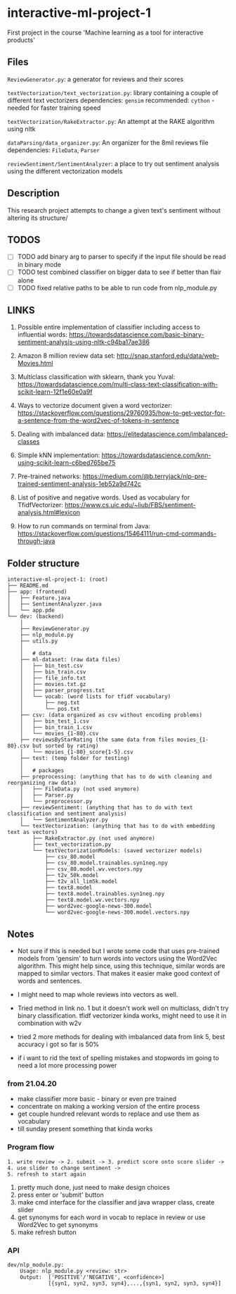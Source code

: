 # interactive-ml-project-1
First project in the course 'Machine learning as a tool for interactive products'

Files
-----

`ReviewGenerator.py`: a generator for reviews and their scores

`textVectorization/text_vectorization.py`: library containing a couple of different text vectorizers
    dependencies: `gensim`
    recommended: `cython` - needed for faster training speed

`textVectorization/RakeExtractor.py`: An attempt at the RAKE algorithm using nltk

`dataParsing/data_organizer.py`: An organizer for the 8mil reviews file
    dependencies: `FileData`, `Parser`

`reviewSentiment/SentimentAnalyzer`: a place to try out sentiment analysis using the different vectorization
                                     models

Description
-----------

This research project attempts to change a given text's sentiment without altering its structure/

TODOS
-----

* [ ] TODO add binary arg to parser to specify if the input file should be read in binary mode
* [ ] TODO test combined classifier on bigger data to see if better than flair alone
* [ ] TODO fixed relative paths to be able to run code from nlp_module.py

LINKS
-----

1. Possible entire implementation of classifier including access to influential words:
https://towardsdatascience.com/basic-binary-sentiment-analysis-using-nltk-c94ba17ae386

2. Amazon 8 million review data set:
http://snap.stanford.edu/data/web-Movies.html

3. Multiclass classification with sklearn, thank you Yuval:
https://towardsdatascience.com/multi-class-text-classification-with-scikit-learn-12f1e60e0a9f

4. Ways to vectorize document given a word vectorizer:
https://stackoverflow.com/questions/29760935/how-to-get-vector-for-a-sentence-from-the-word2vec-of-tokens-in-sentence

5. Dealing with imbalanced data:
https://elitedatascience.com/imbalanced-classes

6. Simple kNN implementation:
https://towardsdatascience.com/knn-using-scikit-learn-c6bed765be75

7. Pre-trained networks:
https://medium.com/@b.terryjack/nlp-pre-trained-sentiment-analysis-1eb52a9d742c

8. List of positive and negative words. Used as vocabulary for TfidfVectorizer:
https://www.cs.uic.edu/~liub/FBS/sentiment-analysis.html#lexicon

9. How to run commands on terminal from Java:
https://stackoverflow.com/questions/15464111/run-cmd-commands-through-java

Folder structure
----------------

```
interactive-ml-project-1: (root)
├── README.md
├── app: (frontend)
│   ├── Feature.java
│   ├── SentimentAnalyzer.java
│   └── app.pde
└── dev: (backend)
    │
    ├── ReviewGenerator.py
    ├── nlp_module.py
    ├── utils.py
    │
    │   # data
    ├── ml-dataset: (raw data files)
    │   ├── bin_test.csv
    │   ├── bin_train.csv
    │   ├── file_info.txt
    │   ├── movies.txt.gz
    │   ├── parser_progress.txt
    │   └── vocab: (word lists for tfidf vocabulary)
    │       ├── neg.txt
    │       └── pos.txt
    ├── csv: (data organized as csv without encoding problems)
    │   ├── bin_test_1.csv
    │   ├── bin_train_1.csv
    │   └── movies_{1-80}.csv
    ├── reviewsByStarRating (the same data from files movies_{1-80}.csv but sorted by rating)
    │   └── movies_{1-80}_score{1-5}.csv
    ├── test: (temp folder for testing)
    │
    │   # packages
    ├── preprocessing: (anything that has to do with cleaning and reorganizing raw data)
    │   ├── FileData.py (not used anymore)
    │   ├── Parser.py
    │   └── preprocessor.py
    ├── reviewSentiment: (anything that has to do with text classification and sentiment analysis)
    │   └── SentimentAnalyzer.py
    └── textVectorization: (anything that has to do with embedding text as vectors)
        ├── RakeExtractor.py (not used anymore)
        ├── text_vectorization.py
        └── textVectorizationModels: (saved vectorizer models)
            ├── csv_80.model
            ├── csv_80.model.trainables.syn1neg.npy
            ├── csv_80.model.wv.vectors.npy
            ├── t2v_50k.model
            ├── t2v_all_lim5k.model
            ├── text8.model
            ├── text8.model.trainables.syn1neg.npy
            ├── text8.model.wv.vectors.npy
            ├── word2vec-google-news-300.model
            └── word2vec-google-news-300.model.vectors.npy
```


Notes
-----

* Not sure if this is needed but I wrote some code that uses pre-trained models from 'gensim' to turn words into
  vectors using the Word2Vec algorithm. This might help since, using this technique, similar words are mapped to
  similar vectors. That makes it easier make good context of words and sentences.

* I might need to map whole reviews into vectors as well.

* Tried method in link no. 1 but it doesn't work well on multiclass, didn't try binary classification.
  tfidf vectorizer kinda works, might need to use it in combination with w2v

* tried 2 more methods for dealing with imbalanced data from link 5, best accuracy i got so far is 50%

* if i want to rid the text of spelling mistakes and stopwords im going to need a lot more processing power


### from 21.04.20

- make classifier more basic - binary or even pre trained
- concentrate on making a working version of the entire process
- get couple hundred relevant words to replace and use them as vocabulary
- till sunday present something that kinda works

### Program flow

```
1. write review -> 2. submit -> 3. predict score onto score slider -> 4. use slider to change sentiment ->
5. refresh to start again
```
1. pretty much done, just need to make design choices
2. press enter or 'submit' button
3. make cmd interface for the classifier and java wrapper class, create slider
4. get synonyms for each word in vocab to replace in review or use Word2Vec to get synonyms
5. make refresh button


### API
```
dev/nlp_module.py:
    Usage: nlp_module.py <review: str>
    Output:  ['POSITIVE'/'NEGATIVE', <confidence>]
             [{syn1, syn2, syn3, syn4},...,{syn1, syn2, syn3, syn4}]
```
